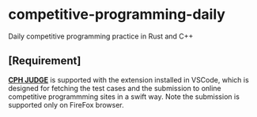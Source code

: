 # competitive-programming-daily
Daily competitive programming practice in Rust and C++

## [Requirement]
[**CPH JUDGE**](https://github.com/agrawal-d/cph-submit) is supported with the extension installed in VSCode, which is designed for fetching the test cases and the submission to online competitive programmming sites in a swift way. Note the submission is supported only on FireFox browser.
